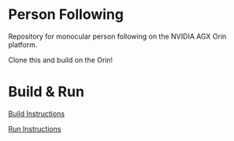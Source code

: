 # Person Following
Repository for monocular person following on the NVIDIA AGX Orin platform.

Clone this and build on the Orin!

# Build & Run
[Build Instructions](../../wiki/Build-Instructions)

[Run Instructions](../../wiki/Run-Instructions)
